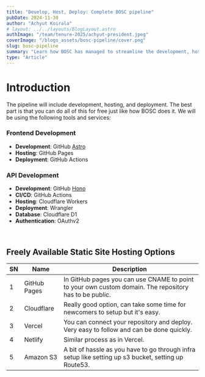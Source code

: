 ```yaml
---
title: "Develop, Host, Deploy: Complete BOSC pipeline"
pubDate: 2024-11-30
author: "Achyut Koirala"
# layout: ../../layouts/BlogLayout.astro
authImage: "/team/tenure-2025/achyut-president.jpeg"
coverImage: "/blogs_assets/bosc-pipeline/cover.png"
slug: bosc-pipeline
summary: "Learn how BOSC has managed to streamline the development, hosting, and deployment process with a single pipeline, everything for free. $0 cost."
type: "Article"
---
```


# Introduction

The pipeline will include development, hosting, and deployment. The best part is that you can do all of this for free just like how BOSC does it. We will be using the following tools and services:

### Frontend Development

- **Development**: GitHub [Astro](https://astro.build/)
- **Hosting**: GitHub Pages
- **Deployment**: GitHub Actions

### API Development

- **Development**: GitHub [Hono](https://hono.dev/docs/getting-started/basic)
- **CI/CD**: GitHub Actions
- **Hosting**: Cloudflare Workers
- **Deployment**: Wrangler
- **Database**: Cloudflare D1
- **Authentication**: OAuthv2

<br>

## Freely Available Static Site Hosting Options

| SN  | Name         | Description                                                                                            |
| --- | ------------ | ------------------------------------------------------------------------------------------------------ |
| 1   | GitHub Pages | In GitHub pages you can use CNAME to point to your own custom domain. The repository has to be public. |
| 2   | Cloudflare   | Really good option, can take some time for newcomers to setup but it's easy.                           |
| 3   | Vercel       | You can connect your repository and deploy. Very easy to follow and can be done quickly.               |
| 4   | Netlify      | Similar process as in Vercel.                                                                          |
| 5   | Amazon S3    | A bit of hassle as you have to go through infra setup like setting up s3 bucket, setting up Route53.   |
